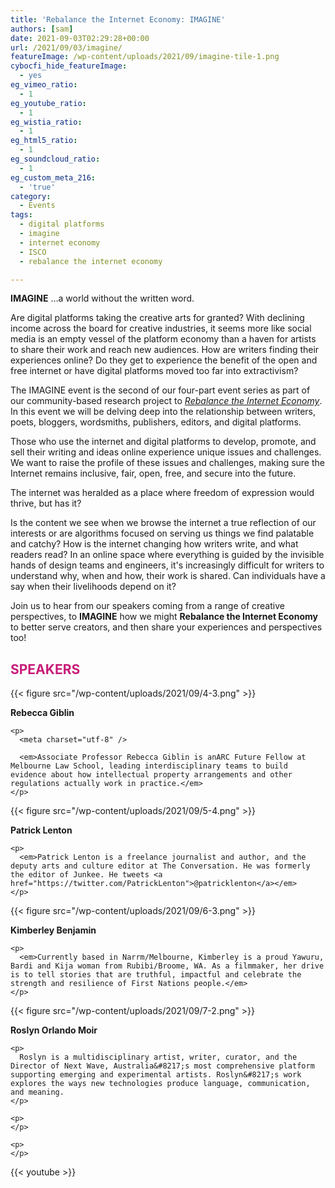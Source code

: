 ```yaml
---
title: 'Rebalance the Internet Economy: IMAGINE'
authors: [sam]
date: 2021-09-03T02:29:28+00:00
url: /2021/09/03/imagine/
featureImage: /wp-content/uploads/2021/09/imagine-tile-1.png
cybocfi_hide_featureImage:
  - yes
eg_vimeo_ratio:
  - 1
eg_youtube_ratio:
  - 1
eg_wistia_ratio:
  - 1
eg_html5_ratio:
  - 1
eg_soundcloud_ratio:
  - 1
eg_custom_meta_216:
  - 'true'
category:
  - Events
tags:
  - digital platforms
  - imagine
  - internet economy
  - ISCO
  - rebalance the internet economy

---
```


**IMAGINE** …a world without the written word.

Are digital platforms taking the creative arts for granted? With declining income across the board for creative industries, it seems more like social media is an empty vessel of the platform economy than a haven for artists to share their work and reach new audiences. How are writers finding their experiences online? Do they get to experience the benefit of the open and free internet or have digital platforms moved too far into extractivism?

The IMAGINE event is the second of our four-part event series as part of our community-based research project to [_Rebalance the Internet Economy_][2]. In this event we will be delving deep into the relationship between writers, poets, bloggers, wordsmiths, publishers, editors, and digital platforms.

Those who use the internet and digital platforms to develop, promote, and sell their writing and ideas online experience unique issues and challenges. We want to raise the profile of these issues and challenges, making sure the Internet remains inclusive, fair, open, free, and secure into the future.

The internet was heralded as a place where freedom of expression would thrive, but has it?

Is the content we see when we browse the internet a true reflection of our interests or are algorithms focused on serving us things we find palatable and catchy? How is the internet changing how writers write, and what readers read? In an online space where everything is guided by the invisible hands of design teams and engineers, it's increasingly difficult for writers to understand why, when and how, their work is shared. Can individuals have a say when their livelihoods depend on it?

Join us to hear from our speakers coming from a range of creative perspectives, to **IMAGINE** how we might **Rebalance the Internet Economy** to better serve creators, and then share your experiences and perspectives too!

<div class="wp-block-buttons is-content-justification-center is-layout-flex wp-block-buttons-is-layout-flex">
</div>

<h2 class="has-text-color wp-block-heading" style="color:#c81c79">
  <strong>SPEAKERS</strong>
</h2>

<div class="wp-block-columns is-layout-flex wp-container-core-columns-layout-7 wp-block-columns-is-layout-flex">
  <div class="wp-block-column is-layout-flow wp-block-column-is-layout-flow" style="flex-basis:33.33%">
{{< figure src="/wp-content/uploads/2021/09/4-3.png" >}}
  </div>

  <div class="wp-block-column is-layout-flow wp-block-column-is-layout-flow" style="flex-basis:66.66%">
    <p>
      <strong>Rebecca Giblin </strong>
    </p>

    <p>
      <meta charset="utf-8" />

      <em>Associate Professor Rebecca Giblin is anARC Future Fellow at Melbourne Law School, leading interdisciplinary teams to build evidence about how intellectual property arrangements and other regulations actually work in practice.</em>
    </p>
  </div>
</div>

<div class="wp-block-columns is-layout-flex wp-container-core-columns-layout-8 wp-block-columns-is-layout-flex">
  <div class="wp-block-column is-layout-flow wp-block-column-is-layout-flow" style="flex-basis:33.33%">
{{< figure src="/wp-content/uploads/2021/09/5-4.png" >}}
  </div>

  <div class="wp-block-column is-layout-flow wp-block-column-is-layout-flow" style="flex-basis:66.66%">
    <p>
      <strong>Patrick Lenton</strong>
    </p>

    <p>
      <em>Patrick Lenton is a freelance journalist and author, and the deputy arts and culture editor at The Conversation. He was formerly the editor of Junkee. He tweets <a href="https://twitter.com/PatrickLenton">@patricklenton</a></em>
    </p>
  </div>
</div>

<div class="wp-block-columns is-layout-flex wp-container-core-columns-layout-9 wp-block-columns-is-layout-flex">
  <div class="wp-block-column is-layout-flow wp-block-column-is-layout-flow" style="flex-basis:33.33%">
{{< figure src="/wp-content/uploads/2021/09/6-3.png" >}}
  </div>

  <div class="wp-block-column is-layout-flow wp-block-column-is-layout-flow" style="flex-basis:66.66%">
    <p>
      <strong>Kimberley Benjamin </strong>
    </p>

    <p>
      <em>Currently based in Narrm/Melbourne, Kimberley is a proud Yawuru, Bardi and Kija woman from Rubibi/Broome, WA. As a filmmaker, her drive is to tell stories that are truthful, impactful and celebrate the strength and resilience of First Nations people.</em>
    </p>
  </div>
</div>

<div class="wp-block-columns is-layout-flex wp-container-core-columns-layout-10 wp-block-columns-is-layout-flex">
  <div class="wp-block-column is-layout-flow wp-block-column-is-layout-flow" style="flex-basis:33.33%">
{{< figure src="/wp-content/uploads/2021/09/7-2.png" >}}
  </div>

  <div class="wp-block-column is-layout-flow wp-block-column-is-layout-flow" style="flex-basis:66.66%">
    <p>
      <strong>Roslyn Orlando Moir</strong>
    </p>

    <p>
      Roslyn is a multidisciplinary artist, writer, curator, and the Director of Next Wave, Australia&#8217;s most comprehensive platform supporting emerging and experimental artists. Roslyn&#8217;s work explores the ways new technologies produce language, communication, and meaning.
    </p>

    <p>
    </p>

    <p>
    </p>
  </div>
</div>

{{< youtube >}}


 [1]: https://actionnetwork.org/events/imagine
 [2]: https://www.digitalrightswatch.org.au/interneteconomy
